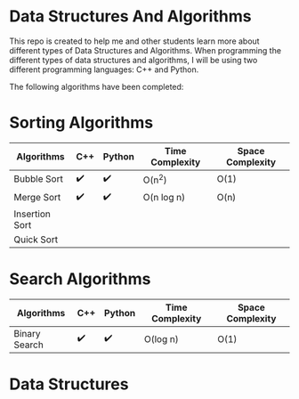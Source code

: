 # Data Structures And Algorithms
This repo is created to help me and other students learn more about different types of Data Structures and Algorithms. When programming the different types of data structures and algorithms, I will be using two different programming languages: C++ and Python.

The following algorithms have been completed:


# Sorting Algorithms

| Algorithms     | C++                | Python               | Time Complexity | Space Complexity |
|----------------|--------------------|----------------------|-----------------|------------------|
| Bubble Sort    | :heavy_check_mark: |  :heavy_check_mark:  | O(n<sup>2</sup>)|     O(1)         |
| Merge Sort     | :heavy_check_mark: | :heavy_check_mark:   | O(n log n)      |     O(n)         |
| Insertion Sort |  |   |       |            |
| Quick Sort     |  |    |       |            |


# Search Algorithms

| Algorithms     | C++                | Python               | Time Complexity | Space Complexity |
|----------------|--------------------|----------------------|-----------------|------------------|
| Binary Search  | :heavy_check_mark: |  :heavy_check_mark:  | O(log n)        |     O(1)         |

# Data Structures
